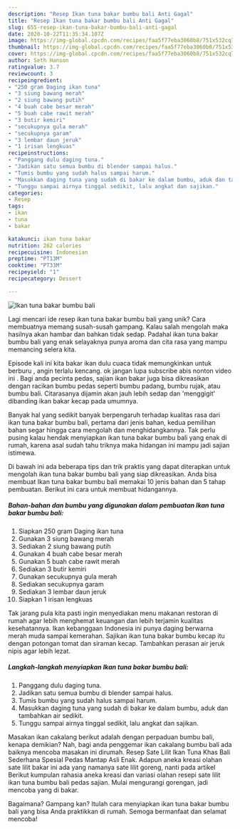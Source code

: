 ```yaml
---
description: "Resep Ikan tuna bakar bumbu bali Anti Gagal"
title: "Resep Ikan tuna bakar bumbu bali Anti Gagal"
slug: 655-resep-ikan-tuna-bakar-bumbu-bali-anti-gagal
date: 2020-10-22T11:35:34.107Z
image: https://img-global.cpcdn.com/recipes/faa5f77eba3060b8/751x532cq70/ikan-tuna-bakar-bumbu-bali-foto-resep-utama.jpg
thumbnail: https://img-global.cpcdn.com/recipes/faa5f77eba3060b8/751x532cq70/ikan-tuna-bakar-bumbu-bali-foto-resep-utama.jpg
cover: https://img-global.cpcdn.com/recipes/faa5f77eba3060b8/751x532cq70/ikan-tuna-bakar-bumbu-bali-foto-resep-utama.jpg
author: Seth Hanson
ratingvalue: 3.7
reviewcount: 3
recipeingredient:
- "250 gram Daging ikan tuna"
- "3 siung bawang merah"
- "2 siung bawang putih"
- "4 buah cabe besar merah"
- "5 buah cabe rawit merah"
- "3 butir kemiri"
- "secukupnya gula merah"
- "secukupnya garam"
- "3 lembar daun jeruk"
- "1 irisan lengkuas"
recipeinstructions:
- "Panggang dulu daging tuna."
- "Jadikan satu semua bumbu di blender sampai halus."
- "Tumis bumbu yang sudah halus sampai harum."
- "Masukkan daging tuna yang sudah di bakar ke dalam bumbu, aduk dan tambahkan air sedikit."
- "Tunggu sampai airnya tinggal sedikit, lalu angkat dan sajikan."
categories:
- Resep
tags:
- ikan
- tuna
- bakar

katakunci: ikan tuna bakar 
nutrition: 262 calories
recipecuisine: Indonesian
preptime: "PT13M"
cooktime: "PT33M"
recipeyield: "1"
recipecategory: Dessert

---
```



![Ikan tuna bakar bumbu bali](https://img-global.cpcdn.com/recipes/faa5f77eba3060b8/751x532cq70/ikan-tuna-bakar-bumbu-bali-foto-resep-utama.jpg)

Lagi mencari ide resep ikan tuna bakar bumbu bali yang unik? Cara membuatnya memang susah-susah gampang. Kalau salah mengolah maka hasilnya akan hambar dan bahkan tidak sedap. Padahal ikan tuna bakar bumbu bali yang enak selayaknya punya aroma dan cita rasa yang mampu memancing selera kita.

Episode kali ini kita bakar ikan dulu cuaca tidak memungkinkan untuk berburu , angin terlalu kencang. ok jangan lupa subscribe abis nonton video ini . Bagi anda pecinta pedas, sajian ikan bakar juga bisa dikreasikan dengan racikan bumbu pedas seperti bumbu padang, bumbu rujak, atau bumbu bali. Citarasanya dijamin akan jauh lebih sedap dan &#39;menggigit&#39; dibanding ikan bakar kecap pada umumnya.

Banyak hal yang sedikit banyak berpengaruh terhadap kualitas rasa dari ikan tuna bakar bumbu bali, pertama dari jenis bahan, kedua pemilihan bahan segar hingga cara mengolah dan menghidangkannya. Tak perlu pusing kalau hendak menyiapkan ikan tuna bakar bumbu bali yang enak di rumah, karena asal sudah tahu triknya maka hidangan ini mampu jadi sajian istimewa.


Di bawah ini ada beberapa tips dan trik praktis yang dapat diterapkan untuk mengolah ikan tuna bakar bumbu bali yang siap dikreasikan. Anda bisa membuat Ikan tuna bakar bumbu bali memakai 10 jenis bahan dan 5 tahap pembuatan. Berikut ini cara untuk membuat hidangannya.

<!--inarticleads1-->

##### Bahan-bahan dan bumbu yang digunakan dalam pembuatan Ikan tuna bakar bumbu bali:

1. Siapkan 250 gram Daging ikan tuna
1. Gunakan 3 siung bawang merah
1. Sediakan 2 siung bawang putih
1. Gunakan 4 buah cabe besar merah
1. Gunakan 5 buah cabe rawit merah
1. Sediakan 3 butir kemiri
1. Gunakan secukupnya gula merah
1. Sediakan secukupnya garam
1. Sediakan 3 lembar daun jeruk
1. Siapkan 1 irisan lengkuas


Tak jarang pula kita pasti ingin menyediakan menu makanan restoran di rumah agar lebih menghemat keuangan dan lebih terjamin kualitas kesehatannya. Ikan kebanggaan Indonesia ini punya daging berwarna merah muda sampai kemerahan. Sajikan ikan tuna bakar bumbu kecap itu dengan potongan tomat dan siraman kecap. Tambahkan perasan air jeruk nipis agar lebih lezat. 

<!--inarticleads2-->

##### Langkah-langkah menyiapkan Ikan tuna bakar bumbu bali:

1. Panggang dulu daging tuna.
1. Jadikan satu semua bumbu di blender sampai halus.
1. Tumis bumbu yang sudah halus sampai harum.
1. Masukkan daging tuna yang sudah di bakar ke dalam bumbu, aduk dan tambahkan air sedikit.
1. Tunggu sampai airnya tinggal sedikit, lalu angkat dan sajikan.


Masakan ikan cakalang berikut adalah dengan perpaduan bumbu bali, kenapa demikian? Nah, bagi anda penggemar ikan cakalang bumbu bali ada baiknya mencoba masakan ini dirumah. Resep Sate Lilit Ikan Tuna Khas Bali Sederhana Spesial Pedas Mantap Asli Enak. Adapun aneka kreasi olahan sate lilit bakar ini ada yang namanya sate lilit goreng, nanti pada artikel Berikut kumpulan rahasia aneka kreasi dan variasi olahan resepi sate lilit ikan tuna bumbu bali pedas sajian. Mulai mengurangi gorengan, jadi mencoba yang di bakar. 

Bagaimana? Gampang kan? Itulah cara menyiapkan ikan tuna bakar bumbu bali yang bisa Anda praktikkan di rumah. Semoga bermanfaat dan selamat mencoba!
